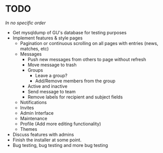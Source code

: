TODO
====

<em>In no specific order</em>

- Get mysqldump of GU's database for testing purposes
- Implement features & style pages
    - Pagination or continuous scrolling on all pages with entries (news, matches, etc)
    - Messages
        - Push new messages from others to page without refresh
        - Move message to trash
        - Groups
            - Leave a group?
            - Add/Remove members from the group
        - Active and inactive
        - Send message to team
        - Remove labels for recipient and subject fields
    - Notifications
    - Invites
    - Admin Interface
    - Maintenance
    - Profile (Add more editing functionality)
    - Themes
- Discuss features with admins
- Finish the installer at some point.
- Bug testing, bug testing and more bug testing
